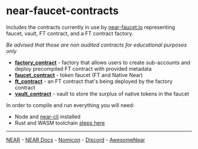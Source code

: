 near-faucet-contracts
====
Includes the contracts currently in use by [near-faucet.io](https://near-faucet.io) representing faucet, vault, FT contract, and a FT contract factory.

*Be advised that those are non audited contracts for educational purposes only*

 * **[factory_contract](factory_contract)** - factory that allows users to create sub-accounts and deploy precompiled FT contract with provided metadata 
 * **[faucet_contract](faucet_contract)** - token faucet (FT and Native Near)
 * **[ft_contract](ft_contract)** - an FT contract that's being deployed by the factory contract 
 * **[vault_contract](vault_contract)** - vault to store the surplus of native tokens in the faucet


In order to compile and run everything you will need:

* Node and [near-cli](https://github.com/near/near-cli) installed
* Rust and WASM toolchain [steps here](https://docs.near.org/sdk/rust/introduction)

 
___
[NEAR](https://near.org) - [NEAR Docs](https://near.org) - [Nomicon](https://nomicon.io) - [Discord](https://near.chat) - [AwesomeNear](https://awesomenear.com)
